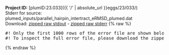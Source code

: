 **Project ID:** [plumID:23.033]({{ '/' | absolute_url }}eggs/23/033/)  
Stderr for source:  plumed_inputs/parallel_hairpin_intertract_eRMSD_plumed.dat   
Download: [zipped raw stdout](parallel_hairpin_intertract_eRMSD_plumed.dat.plumed.stdout.txt.zip) - [zipped raw stderr](parallel_hairpin_intertract_eRMSD_plumed.dat.plumed.stderr.txt.zip) 
{% raw %}
<pre>
#! Only the first 1000 rows of the error file are shown below
#! To inspect the full error file, please download the zipped raw stderr file above
</pre>
{% endraw %}
